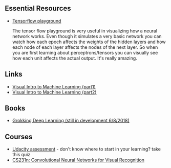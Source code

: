 ## Essential Resources 

- [Tensorflow playground](http://playground.tensorflow.org/)

   The tensor flow playground is very useful in visualizing how a neural network works.  Even though it simulates a very basic network you can watch how each epoch affects the weights of the hidden layers and how each node of each layer affects the nodes of the next layer.  So when you are first learning about perceptrons/tensors you can visually see how each unit affects the actual output.  It's really amazing.

## Links
- [Visual Intro to Machine Learning (part1)](http://www.r2d3.us/visual-intro-to-machine-learning-part-1/)
- [Visual Intro to Machine Learning (part2)](http://www.r2d3.us/visual-intro-to-machine-learning-part-2/)

## Books
- [Grokking Deep Learning (still in development 6/8/2018)](https://www.manning.com/books/grokking-deep-learning)

## Courses

- [Udacity assessment](https://admissions.udacity.com/assess) - don't know where to start in your learning? take this quiz
- [CS231n: Convolutional Neural Networks for Visual Recognition](http://cs231n.stanford.edu/)
